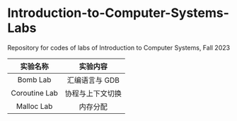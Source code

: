 # Introduction-to-Computer-Systems-Labs

Repository for codes of labs of Introduction to Computer Systems, Fall 2023

|   实验名称    |     实验内容     |
| :-----------: | :--------------: |
|   Bomb Lab    |  汇编语言与 GDB  |
| Coroutine Lab | 协程与上下文切换 |
|  Malloc Lab   |     内存分配     |

